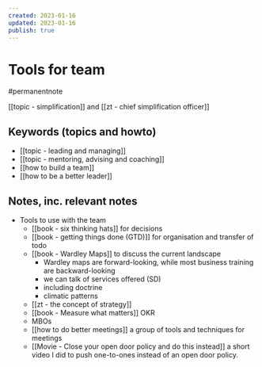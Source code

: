 ```yaml
---
created: 2023-01-16
updated: 2023-01-16
publish: true
---
```

# Tools for team

#permanentnote

[[topic - simplification]] and [[zt - chief simplification officer]]

## Keywords (topics and howto)
- [[topic - leading and managing]]
- [[topic - mentoring, advising and coaching]]
- [[how to build a team]]
- [[how to be a better leader]]

## Notes, inc. relevant notes
- Tools to use with the team
	- [[book - six thinking hats]] for decisions 
	- [[book - getting things done (GTD)]] for organisation and transfer of todo
	- [[book - Wardley Maps]] to discuss the current landscape
		- Wardley maps are forward-looking, while most business training are backward-looking
		- we can talk of services offered (SD)
		- including doctrine
		- climatic patterns
	- [[zt - the concept of strategy]]
	- [[book - Measure what matters]] OKR
	- MBOs
	- [[how to do better meetings]] a group of tools and techniques for meetings
	- [[Movie - Close your open door policy and do this instead]] a short video I did to push one-to-ones instead of an open door policy.